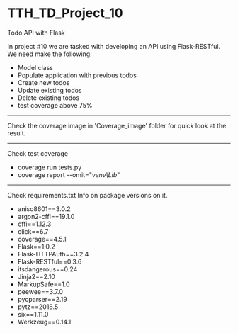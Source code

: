 # TTH_TD_Project_10
 Todo API with Flask

In project #10 we are tasked with developing an API using Flask-RESTful.
We need make the following:

* Model class
* Populate application with previous todos
* Create new todos
* Update existing todos
* Delete existing todos
* test coverage above 75%

-----------------------------------------

Check the coverage image in 'Coverage_image' folder
for quick look at the result.

-----------------------------------------

Check test coverage

* coverage run tests.py
* coverage report --omit="*venv\Lib*"

-----------------------------------------


Check requirements.txt Info on package versions on it.
 
* aniso8601==3.0.2
* argon2-cffi==19.1.0
* cffi==1.12.3
* click==6.7
* coverage==4.5.1
* Flask==1.0.2
* Flask-HTTPAuth==3.2.4
* Flask-RESTful==0.3.6
* itsdangerous==0.24
* Jinja2==2.10
* MarkupSafe==1.0
* peewee==3.7.0
* pycparser==2.19
* pytz==2018.5
* six==1.11.0
* Werkzeug==0.14.1